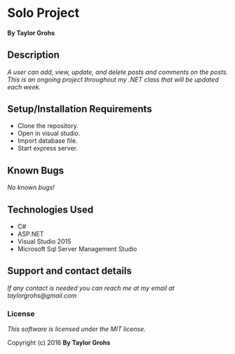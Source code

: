 # Solo Project

#### By Taylor Grohs

## Description

_A user can add, view, update, and delete posts and comments on the posts. This is an ongoing project throughout my .NET class that will be updated each week._

## Setup/Installation Requirements
* Clone the repository.
* Open in visual studio.
* Import database file.
* Start express server.

## Known Bugs
_No known bugs!_

## Technologies Used

* C#
* ASP.NET
* Visual Studio 2015
* Microsoft Sql Server Management Studio

## Support and contact details
_If any contact is needed you can reach me at my email at taylorgrohs@gmail.com_

### License

*This software is licensed under the MIT license.*

Copyright (c) 2016 **By Taylor Grohs**
